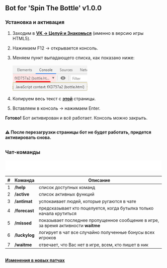 ## Bot for 'Spin The Bottle' v1.0.0

### Установка и активация
1. Заходим в **[VK -> Целуй и Знакомься](https://vk.com/app3144697)** (именно в версию игры HTML5).
2. Нажимаем F12 -> открывается консоль.
3. Меняем пункт выпадающего списка, как показано ниже:<br><br>
![](/documentation/scr_console.png)

4. Копируем весь текст с **[этой](https://raw.githubusercontent.com/whyamsx/bottle.bot/main/documentation/48e86f479b0d8c1f40c2.js)** страницы.
5. Вставляем в консоль -> нажимаем Enter.

**Готово!** Бот активирован и всё работает. Консоль можно закрыть.
##
**:warning: После перезагрузки страницы бот не будет работать, придется активировать снова.**<br>
<!-- **Приобрести права для использования можно [здесь](https://vk.com/id570119284). Без прав бот работать не будет.** -->


<!-- :warning: Бот в свободном доступе до 07.09.2020, после чего снова станет платным. -->
<!-- :warning: Стоимость: **[БЕСПЛАТНО](https://vk.com/id570119284)** - на 1 час | **[300₽](https://vk.com/id570119284)** - неделя. -->

##
### Чат-команды
![](/documentation/info-markup.svg)

| # | Команда | Описание |
| :---: | --- | --- |
| 1 | **/help** | список доступных команд |
| 2 | **/active** | список активных функций |
| 3 | **/antimat** | успокаивает людей, которые ругаются в чате |
| 4 | **/forecast** | предсказывает кто поцелуется, когда бутылка только начала крутиться |
| 5 | **/missed** | показывает последнее пропущенное сообщение в игре, за время активности **waitme** &nbsp;&nbsp; &nbsp;|
| 6 | **/luckylog** | логирует в чат все случайно полученные бонусы всех игроков |
| 7 | **/waitme** | отвечает, что Вас нет в игре, всем, кто пишет в ник |

##
#### [Изменения в новых патчах](https://github.com/whyamsx/bottle.bot/releases)
